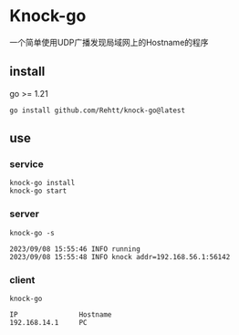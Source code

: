 # Knock-go

一个简单使用UDP广播发现局域网上的Hostname的程序

## install

go >= 1.21

```shell
go install github.com/Rehtt/knock-go@latest
```

## use

### service
```shell
knock-go install
knock-go start
```

### server
```shell
knock-go -s
```
```shell
2023/09/08 15:55:46 INFO running
2023/09/08 15:55:48 INFO knock addr=192.168.56.1:56142
```

### client
```shell
knock-go
```
```shell
IP               Hostname
192.168.14.1     PC
```